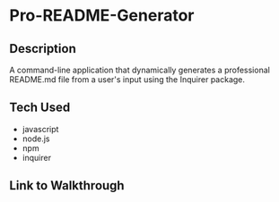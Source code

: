 # Pro-README-Generator

## Description
A command-line application that dynamically generates a professional README.md
file from a user's input using the Inquirer package.

## Tech Used
- javascript 
- node.js
- npm
- inquirer

## Link to Walkthrough
